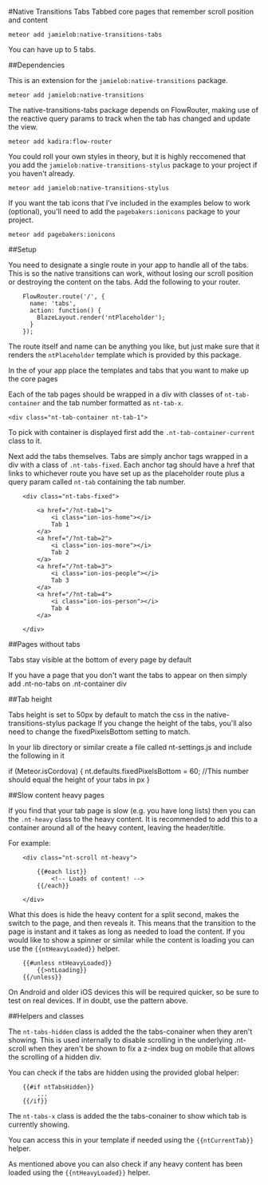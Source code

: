 #Native Transitions Tabs
Tabbed core pages that remember scroll position and content

```meteor add jamielob:native-transitions-tabs```

You can have up to 5 tabs.

##Dependencies

This is an extension for the `jamielob:native-transitions` package.

```meteor add jamielob:native-transitions```

The native-transitions-tabs package depends on FlowRouter, making use of the reactive query params to track when the tab has changed and update the view. 

```meteor add kadira:flow-router```

You could roll your own styles in theory, but it is highly reccomened that you add the `jamielob:native-transitions-stylus` package to your project if you haven't already.

```meteor add jamielob:native-transitions-stylus```

If you want the tab icons that I've included in the examples below to work (optional), you'll need to add the `pagebakers:ionicons` package to your project.

```meteor add pagebakers:ionicons```


##Setup

You need to designate a single route in your app to handle all of the tabs.  This is so the native transitions can work, without losing our scroll position or destroying the content on the tabs.   Add the following to your router.

```
	FlowRouter.route('/', {
      name: 'tabs',
      action: function() {
        BlazeLayout.render('ntPlaceholder');
      }
    });
```

The route itself and name can be anything you like, but just make sure that it renders the `ntPlaceholder` template which is provided by this package.

In the <body> of your app place the templates and tabs that you want to make up the core pages

Each of the tab pages should be wrapped in a div with classes of `nt-tab-container` and the tab number formatted as `nt-tab-x`.

```<div class="nt-tab-container nt-tab-1">```

To pick with container is displayed first add the `.nt-tab-container-current` class to it.

Next add the tabs themselves.  Tabs are simply anchor tags wrapped in a div with a class of `.nt-tabs-fixed`.  Each anchor tag should have a href that links to whichever route you have set up as the placeholder route plus a query param called `nt-tab` containing the tab number. 

```
	<div class="nt-tabs-fixed">
		
	    <a href="/?nt-tab=1">
			<i class="ion-ios-home"></i>
			Tab 1
		</a>
		<a href="/?nt-tab=2">
			<i class="ion-ios-more"></i>
			Tab 2
		</a>
		<a href="/?nt-tab=3">
			<i class="ion-ios-people"></i>
			Tab 3
		</a>
		<a href="/?nt-tab=4">
			<i class="ion-ios-person"></i>
			Tab 4
		</a>
	   
	</div>
```


##Pages without tabs

Tabs stay visible at the bottom of every page by default

If you have a page that you don't want the tabs to appear on then simply add
.nt-no-tabs on .nt-container div


##Tab height

Tabs height is set to 50px by default to match the css in the native-transitions-stylus package
If you change the height of the tabs, you'll also need to change the fixedPixelsBottom setting to match.

In your lib directory or similar create a file called nt-settings.js and include the following in it

if (Meteor.isCordova) {
	nt.defaults.fixedPixelsBottom = 60;  //This number should equal the height of your tabs in px
}

##Slow content heavy pages

If you find that your tab page is slow (e.g. you have long lists) then you can the `.nt-heavy` class to the heavy content.  It is recommended to add this to a container around all of the heavy content, leaving the header/title. 

For example:

```
	<div class="nt-scroll nt-heavy">

		{{#each list}}
			<!-- Loads of content! -->
		{{/each}}

	</div>

``` 

What this does is hide the heavy content for a split second, makes the switch to the page, and then reveals it.  This means that the transition to the page is instant and it takes as long as needed to load the content.   If you would like to show a spinner or similar while the content is loading you can use the `{{ntHeavyLoaded}}` helper.

```
	{{#unless ntHeavyLoaded}}
		{{>ntLoading}}
	{{/unless}}
```

On Android and older iOS devices this will be required quicker, so be sure to test on real devices.  If in doubt, use the pattern above.

##Helpers and classes

The `nt-tabs-hidden` class is added the the tabs-conainer when they aren't showing.  This is used internally to disable scrolling in the underlying .nt-scroll when they aren't be shown to fix a z-index bug on mobile that allows the scrolling of a hidden div.

You can check if the tabs are hidden using the provided global helper:
```
	{{#if ntTabsHidden}}
		...
	{{/if}}
```

The `nt-tabs-x` class is added the the tabs-conainer to show which tab is currently showing. 

You can access this in your template if needed using the `{{ntCurrentTab}}` helper.

As mentioned above you can also check if any heavy content has been loaded using the `{{ntHeavyLoaded}}` helper.